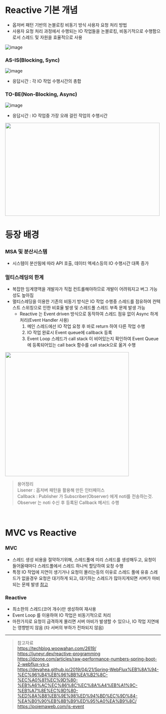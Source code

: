 # Reactive 기본 개념
* 옵저버 패턴 기반의 논블로킹 비동기 방식 사용자 요청 처리 방법
* 사용자 요청 처리 과정에서 수행되는 IO 작업들을 논블로킹, 비동기적으로 수행함으로서 스레드 및 자원을 효율적으로 사용

![image](https://user-images.githubusercontent.com/48702893/130321605-f755f95c-5007-4e9b-a0c2-01996350c64f.png)

### AS-IS(Blocking, Sync)
![image](https://user-images.githubusercontent.com/48702893/109412880-e4eed700-79ed-11eb-977e-a9b960318dca.png)
* 응답시간 : 각 IO 작업 수행시간의 총합

### TO-BE(Non-Blocking, Async)
![image](https://user-images.githubusercontent.com/48702893/109412882-e7513100-79ed-11eb-8d43-d18b2786486d.png)
* 응답시간 : IO 작업중 가장 오래 걸린 작업의 수행시간

<img src="https://user-images.githubusercontent.com/48702893/128733391-1346d4ea-f67b-434f-9b18-713d3407f88c.png" width="500" height="300">

<br>

# 등장 배경
### MSA 및 분산시스템
* 시스템이 분산됨에 따라 API 호출, 데이터 엑세스등의 IO 수행시간 대폭 증가

### 멀티스레딩의 한계
* 복잡한 임계영역을 개발자가 직접 컨트롤해야하므로 개발이 어려워지고 버그 가능성도 높아짐
* 멀티스레딩을 이용한 기존의 비동기 방식은 IO 작업 수행중 스레드를 점유하여 컨텍스트 스위칭으로 인한 비효율 발생 및 스레드풀 스레드 부족 문제 발생 가능
	* Reactive 는 Event driven 방식으로 동작하여 스레드 점유 없이 Async 하게 처리(Event Handler 사용)
		1. 메인 스레드에선 IO 작업 요청 후 바로 return 하여 다른 작업 수행 <br>
		2. IO 작업 완료시 Event queue에 callback 등록
		3. Event Loop 스레드가 call stack 이 비어있는지 확인하여 Event Queue에 등록되어있는 call back 함수를 call stack으로 옮겨 수행

<img src="https://user-images.githubusercontent.com/48702893/129528788-c0374bff-8735-4d9e-8c69-021a62b0d642.gif" width="400" height="400" align="center">

> 용어정리 <br>
> Lisener : 옵저버 패턴을 활용해 만든 인터페이스 <br>
> Callback : Publisher 가 Subscriber(Observer) 에게 noti를 전송하는것. Observer 는 noti 수신 후 등록된 Callback 메서드 수행

<br>

# MVC vs Reactive
### MVC
* 스레드 생성 비용을 절약하기위해, 스레드풀에 미리 스레드를 생성해두고, 요청이 들어올때마다 스레드풀에서 스레드 하나씩 할당하여 요청 수행
* 특정 IO 작업에 지연이 생기거나 요청이 몰리는등의 이유로 스레드 풀에 유휴 스레드가 없을경우 요청은 대기하게 되고, 대기하는 스레드가 많아지게되면 서버가 마비되는 문제 발생 [참고](https://gunsdevlog.blogspot.com/2020/09/reactive-streams-reactor-webflux.html) 

### Reactive
* 최소한의 스레드(코어 개수)만 생성하여 재사용
* Event Loop 를 이용하여 IO 작업은 비동기적으로 처리
* 마찬가지로 요청이 급격하게 몰리면 서버 마비가 발생할 수 있으나, IO 작업 지연에는 영향받지 않음 (타 서버의 부하가 전파되지 않음)

***
> 참고자료<br>
> https://techblog.woowahan.com/2619/ <br>
> https://juneyr.dev/reactive-programming <br>
> https://dzone.com/articles/raw-performance-numbers-spring-boot-2-webflux-vs-s <br>
> https://devahea.github.io/2019/04/21/Spring-WebFlux%EB%8A%94-%EC%96%B4%EB%96%BB%EA%B2%8C-%EC%A0%81%EC%9D%80-%EB%A6%AC%EC%86%8C%EC%8A%A4%EB%A1%9C-%EB%A7%8E%EC%9D%80-%ED%8A%B8%EB%9E%98%ED%94%BD%EC%9D%84-%EA%B0%90%EB%8B%B9%ED%95%A0%EA%B9%8C/ <br>
> https://poiemaweb.com/js-event <br>